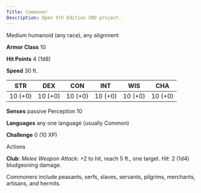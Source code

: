 ```yaml
---
Title: Commoner
Description: Open 5th Edition SRD project.
---
```


Medium humanoid (any race), any alignment

**Armor Class** 10

**Hit Points** 4 (1d8)

**Speed** 30 ft.

STR     | DEX     | CON     | INT     | WIS     | CHA
------- | ------- | ------- | ------- | ------- | -------
10 (+0) | 10 (+0) | 10 (+0) | 10 (+0) | 10 (+0) | 10 (+0)

**Senses** passive Perception 10

**Languages** any one language (usually Common)

**Challenge** 0 (10 XP)

Actions

**Club**: _Melee Weapon Attack_: +2 to hit, reach 5 ft., one target.     _Hit_: 2 (1d4) bludgeoning damage.

Commoners include peasants, serfs, slaves, servants, pilgrims, merchants, artisans, and hermits.

